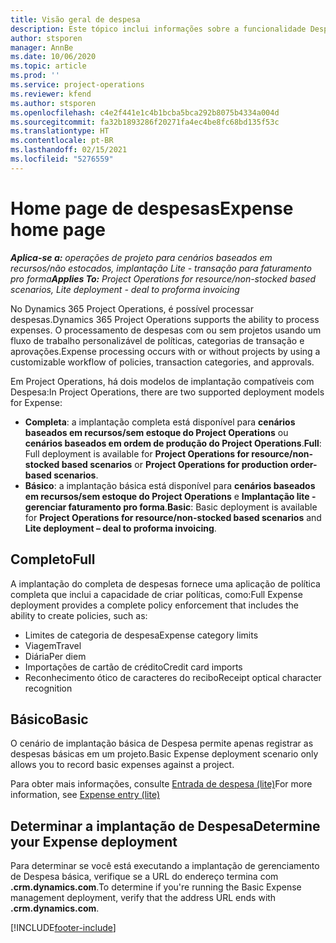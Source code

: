 ```yaml
---
title: Visão geral de despesa
description: Este tópico inclui informações sobre a funcionalidade Despesa no Project Operations.
author: stsporen
manager: AnnBe
ms.date: 10/06/2020
ms.topic: article
ms.prod: ''
ms.service: project-operations
ms.reviewer: kfend
ms.author: stsporen
ms.openlocfilehash: c4e2f441e1c4b1bcba5bca292b8075b4334a004d
ms.sourcegitcommit: fa32b1893286f20271fa4ec4be8fc68bd135f53c
ms.translationtype: HT
ms.contentlocale: pt-BR
ms.lasthandoff: 02/15/2021
ms.locfileid: "5276559"
---
```

# <a name="expense-home-page"></a><span data-ttu-id="e7bfe-103">Home page de despesas</span><span class="sxs-lookup"><span data-stu-id="e7bfe-103">Expense home page</span></span>

<span data-ttu-id="e7bfe-104">_**Aplica-se a:** operações de projeto para cenários baseados em recursos/não estocados, implantação Lite - transação para faturamento pro forma_</span><span class="sxs-lookup"><span data-stu-id="e7bfe-104">_**Applies To:** Project Operations for resource/non-stocked based scenarios, Lite deployment - deal to proforma invoicing_</span></span>


<span data-ttu-id="e7bfe-105">No Dynamics 365 Project Operations, é possível processar despesas.</span><span class="sxs-lookup"><span data-stu-id="e7bfe-105">Dynamics 365 Project Operations supports the ability to process expenses.</span></span> <span data-ttu-id="e7bfe-106">O processamento de despesas com ou sem projetos usando um fluxo de trabalho personalizável de políticas, categorias de transação e aprovações.</span><span class="sxs-lookup"><span data-stu-id="e7bfe-106">Expense processing occurs with or without projects by using a customizable workflow of policies, transaction categories, and approvals.</span></span>

<span data-ttu-id="e7bfe-107">Em Project Operations, há dois modelos de implantação compatíveis com Despesa:</span><span class="sxs-lookup"><span data-stu-id="e7bfe-107">In Project Operations, there are two supported deployment models for Expense:</span></span> 

- <span data-ttu-id="e7bfe-108">**Completa**: a implantação completa está disponível para **cenários baseados em recursos/sem estoque do Project Operations** ou **cenários baseados em ordem de produção do Project Operations**.</span><span class="sxs-lookup"><span data-stu-id="e7bfe-108">**Full**: Full deployment is available for **Project Operations for resource/non-stocked based scenarios** or **Project Operations for production order-based scenarios**.</span></span>
- <span data-ttu-id="e7bfe-109">**Básico**: a implantação básica está disponível para **cenários baseados em recursos/sem estoque do Project Operations** e **Implantação lite - gerenciar faturamento pro forma**.</span><span class="sxs-lookup"><span data-stu-id="e7bfe-109">**Basic**: Basic deployment is available for **Project Operations for resource/non-stocked based scenarios** and **Lite deployment – deal to proforma invoicing**.</span></span>

## <a name="full"></a><span data-ttu-id="e7bfe-110">Completo</span><span class="sxs-lookup"><span data-stu-id="e7bfe-110">Full</span></span> 
<span data-ttu-id="e7bfe-111">A implantação do completa de despesas fornece uma aplicação de política completa que inclui a capacidade de criar políticas, como:</span><span class="sxs-lookup"><span data-stu-id="e7bfe-111">Full Expense deployment provides a complete policy enforcement that includes the ability to create policies, such as:</span></span>

  - <span data-ttu-id="e7bfe-112">Limites de categoria de despesa</span><span class="sxs-lookup"><span data-stu-id="e7bfe-112">Expense category limits</span></span>
  - <span data-ttu-id="e7bfe-113">Viagem</span><span class="sxs-lookup"><span data-stu-id="e7bfe-113">Travel</span></span>
  - <span data-ttu-id="e7bfe-114">Diária</span><span class="sxs-lookup"><span data-stu-id="e7bfe-114">Per diem</span></span>
  - <span data-ttu-id="e7bfe-115">Importações de cartão de crédito</span><span class="sxs-lookup"><span data-stu-id="e7bfe-115">Credit card imports</span></span>
  - <span data-ttu-id="e7bfe-116">Reconhecimento ótico de caracteres do recibo</span><span class="sxs-lookup"><span data-stu-id="e7bfe-116">Receipt optical character recognition</span></span>

## <a name="basic"></a><span data-ttu-id="e7bfe-117">Básico</span><span class="sxs-lookup"><span data-stu-id="e7bfe-117">Basic</span></span> 
<span data-ttu-id="e7bfe-118">O cenário de implantação básica de Despesa permite apenas registrar as despesas básicas em um projeto.</span><span class="sxs-lookup"><span data-stu-id="e7bfe-118">Basic Expense deployment scenario only allows you to record basic expenses against a project.</span></span> 

<span data-ttu-id="e7bfe-119">Para obter mais informações, consulte [Entrada de despesa (lite)](basic-expense.md)</span><span class="sxs-lookup"><span data-stu-id="e7bfe-119">For more information, see [Expense entry (lite)](basic-expense.md)</span></span>

## <a name="determine-your-expense-deployment"></a><span data-ttu-id="e7bfe-120">Determinar a implantação de Despesa</span><span class="sxs-lookup"><span data-stu-id="e7bfe-120">Determine your Expense deployment</span></span>
<span data-ttu-id="e7bfe-121">Para determinar se você está executando a implantação de gerenciamento de Despesa básica, verifique se a URL do endereço termina com **.crm.dynamics.com**.</span><span class="sxs-lookup"><span data-stu-id="e7bfe-121">To determine if you're running the Basic Expense management deployment, verify that the address URL ends with **.crm.dynamics.com**.</span></span> 


[!INCLUDE[footer-include](../includes/footer-banner.md)]